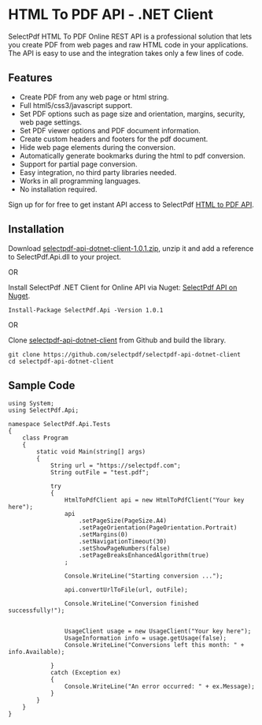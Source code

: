 # HTML To PDF API - .NET Client

SelectPdf HTML To PDF Online REST API is a professional solution that lets you create PDF from web pages and raw HTML code in your applications. The API is easy to use and the integration takes only a few lines of code.

## Features

* Create PDF from any web page or html string.
* Full html5/css3/javascript support.
* Set PDF options such as page size and orientation, margins, security, web page settings.
* Set PDF viewer options and PDF document information.
* Create custom headers and footers for the pdf document.
* Hide web page elements during the conversion.
* Automatically generate bookmarks during the html to pdf conversion.
* Support for partial page conversion.
* Easy integration, no third party libraries needed.
* Works in all programming languages.
* No installation required.

Sign up for for free to get instant API access to SelectPdf [HTML to PDF API](https://selectpdf.com/html-to-pdf-api/).

## Installation

Download [selectpdf-api-dotnet-client-1.0.1.zip](https://github.com/selectpdf/selectpdf-api-dotnet-client/releases/download/1.0.1/selectpdf-api-dotnet-client-1.0.1.zip), unzip it and add a reference to SelectPdf.Api.dll to your project.

OR

Install SelectPdf .NET Client for Online API via Nuget: [SelectPdf API on Nuget](https://www.nuget.org/packages/SelectPdf.Api/).

```
Install-Package SelectPdf.Api -Version 1.0.1
```

OR

Clone [selectpdf-api-dotnet-client](https://github.com/selectpdf/selectpdf-api-dotnet-client) from Github and build the library.

```
git clone https://github.com/selectpdf/selectpdf-api-dotnet-client
cd selectpdf-api-dotnet-client
```

## Sample Code

```
using System;
using SelectPdf.Api;

namespace SelectPdf.Api.Tests
{
    class Program
    {
        static void Main(string[] args)
        {
            String url = "https://selectpdf.com";
            String outFile = "test.pdf";

            try
            {
                HtmlToPdfClient api = new HtmlToPdfClient("Your key here");
                api
                    .setPageSize(PageSize.A4)
                    .setPageOrientation(PageOrientation.Portrait)
                    .setMargins(0)
                    .setNavigationTimeout(30)
                    .setShowPageNumbers(false)
                    .setPageBreaksEnhancedAlgorithm(true)
                ;

                Console.WriteLine("Starting conversion ...");

                api.convertUrlToFile(url, outFile);

                Console.WriteLine("Conversion finished successfully!");


                UsageClient usage = new UsageClient("Your key here");
                UsageInformation info = usage.getUsage(false);
                Console.WriteLine("Conversions left this month: " + info.Available);

            }
            catch (Exception ex)
            {
                Console.WriteLine("An error occurred: " + ex.Message);
            }
        }
    }
}
```
